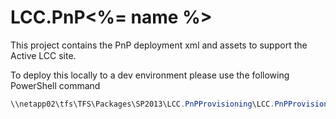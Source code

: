 # LCC.PnP<%= name %>

This project contains the PnP deployment xml and assets to support the Active LCC site.

To deploy this locally to a dev environment please use the following PowerShell command

``` PowerShell
\\netapp02\tfs\TFS\Packages\SP2013\LCC.PnPProvisioning\LCC.PnPProvisioning.Build\latest\Apply-PnPProvisioningTemplate.ps1 -siteUrl http://active-dev.leeds.gov.uk -pnpTemplate lcc.pnp<%= name %>.xml -binaryWorkingFolder d:\Dev2\lcc.pnp<%= name %>
```